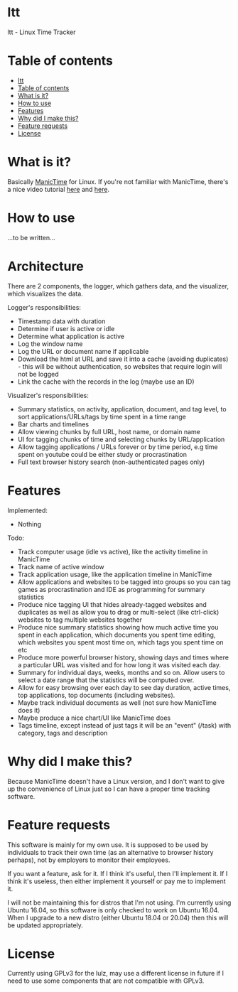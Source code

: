 # ltt
ltt - Linux Time Tracker 

# Table of contents
- [ltt](#ltt)
- [Table of contents](#table-of-contents)
- [What is it?](#what-is-it)
- [How to use](#how-to-use)
- [Features](#features)
- [Why did I make this?](#why-did-i-make-this)
- [Feature requests](#feature-requests)
- [License](#license)

# What is it?

Basically [ManicTime](https://www.manictime.com) for Linux. If you're not familiar with ManicTime, there's a nice video tutorial [here](https://www.youtube.com/watch?v=3lBCzW9P5mY) and [here](https://www.youtube.com/watch?v=A-Wp24Lr37k).

# How to use

...to be written...

# Architecture

There are 2 components, the logger, which gathers data, and the visualizer, which visualizes the data. 

Logger's responsibilities:

- Timestamp data with duration
- Determine if user is active or idle 
- Determine what application is active
- Log the window name
- Log the URL or document name if applicable
- Download the html at URL and save it into a cache (avoiding duplicates) - this will be without authentication, so websites that require login will not be logged
- Link the cache with the records in the log (maybe use an ID)

Visualizer's responsibilities: 

- Summary statistics, on activity, application, document, and tag level, to sort applications/URLs/tags by time spent in a time range
- Bar charts and timelines
- Allow viewing chunks by full URL, host name, or domain name
- UI for tagging chunks of time and selecting chunks by URL/application 
- Allow tagging applications / URLs forever or by time period, e.g time spent on youtube could be either study or procrastination
- Full text browser history search (non-authenticated pages only)

# Features 

Implemented:

- Nothing

Todo:

- Track computer usage (idle vs active), like the activity timeline in ManicTime
- Track name of active window
- Track application usage, like the application timeline in ManicTime
- Allow applications and websites to be tagged into groups so you can tag games as procrastination and IDE as programming for summary statistics
- Produce nice tagging UI that hides already-tagged websites and duplicates as well as allow you to drag or multi-select (like ctrl-click) websites to tag multiple websites together
- Produce nice summary statistics showing how much active time you spent in each application, which documents you spent time editing, which websites you spent most time on, which tags you spent time on etc
- Produce more powerful browser history, showing days and times where a particular URL was visited and for how long it was visited each day. 
- Summary for individual days, weeks, months and so on. Allow users to select a date range that the statistics will be computed over. 
- Allow for easy browsing over each day to see day duration, active times, top applications, top documents (including websites). 
- Maybe track individual documents as well (not sure how ManicTime does it)
- Maybe produce a nice chart/UI like ManicTime does
- Tags timeline, except instead of just tags it will be an "event" (/task) with category, tags and description


# Why did I make this? 

Because ManicTime doesn't have a Linux version, and I don't want to give up the convenience of Linux just so I can have a proper time tracking software. 

# Feature requests

This software is mainly for my own use. It is supposed to be used by individuals to track their own time (as an alternative to browser history perhaps), not by employers to monitor their employees.  

If you want a feature, ask for it. If I think it's useful, then I'll implement it. If I think it's useless, then either implement it yourself or pay me to implement it. 

I will not be maintaining this for distros that I'm not using. I'm currently using Ubuntu 16.04, so this software is only checked to work on Ubuntu 16.04. When I upgrade to a new distro (either Ubuntu 18.04 or 20.04) then this will be updated appropriately. 

# License

Currently using GPLv3 for the lulz, may use a different license in future if I need to use some components that are not compatible with GPLv3. 
